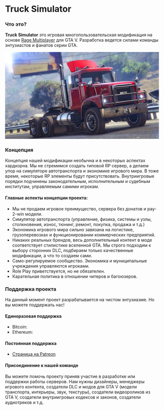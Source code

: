 # Truck Simulator

### Что это?

**Truck Simulator** это игровая многопользовательская модификация на основе [Rage Multiplayer](https://rage.mp/) для GTA V. Разработка ведется силами команды энтузиастов и фанатов серии GTA.

![&#x422;&#x44F;&#x433;&#x430;&#x447; Brute Paulton &#x43D;&#x435; &#x43F;&#x440;&#x435;&#x434;&#x441;&#x442;&#x430;&#x432;&#x43B;&#x435;&#x43D; &#x432; &#x43E;&#x440;&#x438;&#x433;&#x438;&#x43D;&#x430;&#x43B;&#x44C;&#x43D;&#x43E;&#x439; GTA V](.gitbook/assets/tve3xty60gi.jpeg)

### Концепция

Концепция нашей модификации необычна и в некоторых аспектах хардкорна. Мы не стремимся создать типовой RP сервер, а делаем упор на симуляторе автотранспорта и экономике игрового мира. В тоже время, некоторые RP элементы будут присутствовать. Внутриигровые порядки подчинены законодательным, исполнительным и судебным институтам, управляемым самими игрокам.

#### Главные аспекты концепции проекта:

* Мы не продаем игровое преимущество, сервера без донатов и pay-2-win модели.
* Симулятор автотранспорта \(управление, физика, системы и узлы, столкновения, износ, тюнинг, ремонт, покупка, продажа и т.д.\)
* Экономика игрового мира сильно завязана на логистике, грузоперевозках и функционировании коммерческих предприятий.
* Никаких реальных брендов, весь дополнительный контент в моде соответствует стилистике вселенной GTA. Мы строго подходим к выбору сторонних DLС, подбираем только качественные модификации, а что то создаем сами.
* Само-регулируемое сообщество. Экономика и муниципальные учреждения управляются игроками.
* Role Play приветствуется, но не обязателен.
* Карательная политика в отношении читеров и багоюзеров.

### Поддержка проекта

На данный момент проект разрабатывается на чистом энтузиазме. Но вы можете поддержать нас!

#### Единоразовая поддержка

* Bitcoin:
* Ethereum: 

#### Постоянная поддержка

* [Страница на Patreon](https://www.patreon.com/gtavmp)

#### Присоединение к нашей команде

Вы можете помочь проекту приняв участие в разработке или поддержки работы серверов. Нам нужны дизайнеры, менеджеры игрового контента, создатели DLC и модов для GTA V \(модели транспорта, интерьеры, звук, текстуры\), создатели видеороликов из GTA V, создатели внутриигровых кодексов и законов, создатели аудиотреков и т.д.



